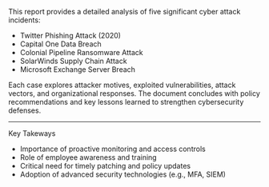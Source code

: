 This report provides a detailed analysis of five significant cyber attack incidents:  

- Twitter Phishing Attack (2020)  
- Capital One Data Breach  
- Colonial Pipeline Ransomware Attack  
- SolarWinds Supply Chain Attack  
- Microsoft Exchange Server Breach  

Each case explores attacker motives, exploited vulnerabilities, attack vectors, and organizational responses. The document concludes with policy recommendations and key lessons learned to strengthen cybersecurity defenses.

---

Key Takeways

- Importance of proactive monitoring and access controls  
- Role of employee awareness and training  
- Critical need for timely patching and policy updates  
- Adoption of advanced security technologies (e.g., MFA, SIEM)
